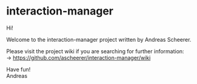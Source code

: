 interaction-manager
===================

Hi!

Welcome to the interaction-manager project written by Andreas Scheerer.

Please visit the project wiki if you are searching for further information: <br/>
-> https://github.com/ascheerer/interaction-manager/wiki

Have fun!<br/>
Andreas
